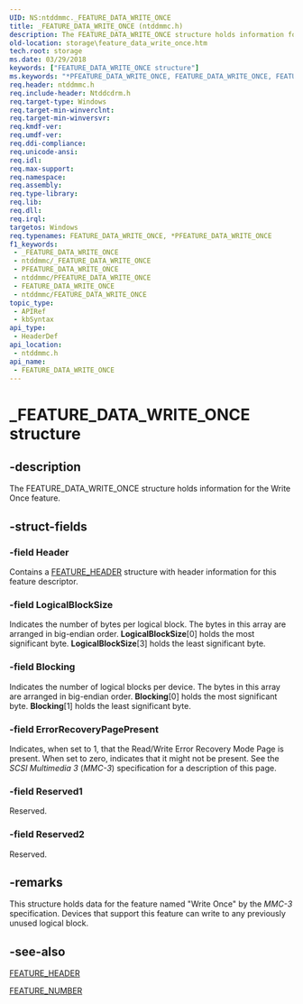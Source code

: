 ```yaml
---
UID: NS:ntddmmc._FEATURE_DATA_WRITE_ONCE
title: _FEATURE_DATA_WRITE_ONCE (ntddmmc.h)
description: The FEATURE_DATA_WRITE_ONCE structure holds information for the Write Once feature.
old-location: storage\feature_data_write_once.htm
tech.root: storage
ms.date: 03/29/2018
keywords: ["FEATURE_DATA_WRITE_ONCE structure"]
ms.keywords: "*PFEATURE_DATA_WRITE_ONCE, FEATURE_DATA_WRITE_ONCE, FEATURE_DATA_WRITE_ONCE structure [Storage Devices], PFEATURE_DATA_WRITE_ONCE, PFEATURE_DATA_WRITE_ONCE structure pointer [Storage Devices], _FEATURE_DATA_WRITE_ONCE, ntddmmc/FEATURE_DATA_WRITE_ONCE, ntddmmc/PFEATURE_DATA_WRITE_ONCE, storage.feature_data_write_once, structs-CD-ROM_d10e83bf-73ef-43e2-901f-20ca3edea1ac.xml"
req.header: ntddmmc.h
req.include-header: Ntddcdrm.h
req.target-type: Windows
req.target-min-winverclnt: 
req.target-min-winversvr: 
req.kmdf-ver: 
req.umdf-ver: 
req.ddi-compliance: 
req.unicode-ansi: 
req.idl: 
req.max-support: 
req.namespace: 
req.assembly: 
req.type-library: 
req.lib: 
req.dll: 
req.irql: 
targetos: Windows
req.typenames: FEATURE_DATA_WRITE_ONCE, *PFEATURE_DATA_WRITE_ONCE
f1_keywords:
 - _FEATURE_DATA_WRITE_ONCE
 - ntddmmc/_FEATURE_DATA_WRITE_ONCE
 - PFEATURE_DATA_WRITE_ONCE
 - ntddmmc/PFEATURE_DATA_WRITE_ONCE
 - FEATURE_DATA_WRITE_ONCE
 - ntddmmc/FEATURE_DATA_WRITE_ONCE
topic_type:
 - APIRef
 - kbSyntax
api_type:
 - HeaderDef
api_location:
 - ntddmmc.h
api_name:
 - FEATURE_DATA_WRITE_ONCE
---
```


# _FEATURE_DATA_WRITE_ONCE structure


## -description

The FEATURE_DATA_WRITE_ONCE structure holds information for the Write Once feature.

## -struct-fields

### -field Header

Contains a <a href="/windows-hardware/drivers/ddi/ntddmmc/ns-ntddmmc-_feature_header">FEATURE_HEADER</a> structure with header information for this feature descriptor.

### -field LogicalBlockSize

Indicates the number of bytes per logical block. The bytes in this array are arranged in big-endian order. <b>LogicalBlockSize</b>[0] holds the most significant byte. <b>LogicalBlockSize</b>[3] holds the least significant byte.

### -field Blocking

Indicates the number of logical blocks per device. The bytes in this array are arranged in big-endian order. <b>Blocking</b>[0] holds the most significant byte. <b>Blocking</b>[1] holds the least significant byte.

### -field ErrorRecoveryPagePresent

Indicates, when set to 1, that the Read/Write Error Recovery Mode Page is present. When set to zero, indicates that it might not be present. See the <i>SCSI Multimedia 3</i> (<i>MMC-3</i>) specification for a description of this page.

### -field Reserved1

Reserved.

### -field Reserved2

Reserved.

## -remarks

This structure holds data for the feature named "Write Once" by the <i>MMC-3 </i>specification. Devices that support this feature can write to any previously unused logical block.

## -see-also

<a href="/windows-hardware/drivers/ddi/ntddmmc/ns-ntddmmc-_feature_header">FEATURE_HEADER</a>



<a href="/windows-hardware/drivers/ddi/ntddmmc/ne-ntddmmc-_feature_number">FEATURE_NUMBER</a>
